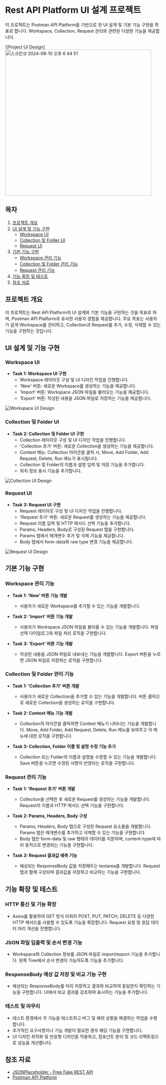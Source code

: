 # Rest API Platform UI 설계 프로젝트

이 프로젝트는 Postman API Platform을 기반으로 한 UI 설계 및 기본 기능 구현을 목표로 합니다. Workspace, Collection, Request 관리와 관련된 다양한 기능을 제공합니다.

![Project UI Design]<img width="473" alt="스크린샷 2024-08-10 오후 6 44 51" src="https://github.com/user-attachments/assets/0143ceb2-f484-4ef4-b8c3-fa0b3ecf3c48">


## 목차
1. [프로젝트 개요](#프로젝트-개요)
2. [UI 설계 및 기능 구현](#ui-설계-및-기능-구현)
   - [Workspace UI](#workspace-ui)
   - [Collection 및 Folder UI](#collection-및-folder-ui)
   - [Request UI](#request-ui)
3. [기본 기능 구현](#기본-기능-구현)
   - [Workspace 관리 기능](#workspace-관리-기능)
   - [Collection 및 Folder 관리 기능](#collection-및-folder-관리-기능)
   - [Request 관리 기능](#request-관리-기능)
4. [기능 확장 및 테스트](#기능-확장-및-테스트)
5. [참조 자료](#참조-자료)

## 프로젝트 개요
이 프로젝트는 Rest API Platform의 UI 설계와 기본 기능을 구현하는 것을 목표로 하며, Postman API Platform과 유사한 사용자 경험을 제공합니다. 주요 목표는 사용자가 쉽게 Workspace를 관리하고, Collection과 Request를 추가, 수정, 삭제할 수 있는 기능을 구현하는 것입니다.

## UI 설계 및 기능 구현

### Workspace UI
- **Task 1: Workspace UI 구현**
  - Workspace 레이아웃 구성 및 UI 디자인 작업을 진행합니다.
  - 'New' 버튼: 새로운 Workspace를 생성하는 기능을 제공합니다.
  - 'Import' 버튼: Workspace JSON 파일을 불러오는 기능을 제공합니다.
  - 'Export' 버튼: 작성된 내용을 JSON 파일로 저장하는 기능을 제공합니다.

![Workspace UI Design](path_to_image/workspace_ui.png)

### Collection 및 Folder UI
- **Task 2: Collection 및 Folder UI 구현**
  - Collection 레이아웃 구성 및 UI 디자인 작업을 진행합니다.
  - 'Collection 추가' 버튼: 새로운 Collection을 생성하는 기능을 제공합니다.
  - Context 메뉴: Collection 아이콘을 클릭 시, Move, Add Folder, Add Request, Delete, Run 메뉴가 표시됩니다.
  - Collection 및 Folder의 이름과 설명 입력 및 저장 기능을 추가합니다.
  - 위치 정보 표시 기능을 추가합니다.

![Collection UI Design](path_to_image/collection_ui.png)

### Request UI
- **Task 3: Request UI 구현**
  - Request 레이아웃 구성 및 UI 디자인 작업을 진행합니다.
  - 'Request 추가' 버튼: 새로운 Request를 생성하는 기능을 제공합니다.
  - Request 이름 입력 및 HTTP 메서드 선택 기능을 추가합니다.
  - Params, Headers, Body로 구성된 Request 탭을 구현합니다.
  - Params 탭에서 매개변수 추가 및 삭제 기능을 제공합니다.
  - Body 탭에서 form-data와 raw type 변경 기능을 제공합니다.

![Request UI Design](path_to_image/request_ui.png)

## 기본 기능 구현

### Workspace 관리 기능
- **Task 1: 'New' 버튼 기능 개발**
  - 사용자가 새로운 Workspace를 추가할 수 있는 기능을 개발합니다.
  
- **Task 2: 'Import' 버튼 기능 개발**
  - 사용자가 Workspace JSON 파일을 불러올 수 있는 기능을 개발합니다. 파일 선택 다이얼로그와 파일 처리 로직을 구현합니다.

- **Task 3: 'Export' 버튼 기능 개발**
  - 작성된 내용을 JSON 파일로 내보내는 기능을 개발합니다. Export 버튼을 누르면 JSON 파일로 저장하는 로직을 구현합니다.

### Collection 및 Folder 관리 기능
- **Task 1: 'Collection 추가' 버튼 개발**
  - 사용자가 새로운 Collection을 추가할 수 있는 기능을 개발합니다. 버튼 클릭으로 새로운 Collection을 생성하는 로직을 구현합니다.

- **Task 2: Context 메뉴 기능 개발**
  - Collection의 아이콘을 클릭하면 Context 메뉴가 나타나는 기능을 개발합니다. Move, Add Folder, Add Request, Delete, Run 메뉴를 보여주고 각 메뉴에 대한 로직을 구현합니다.

- **Task 3: Collection, Folder 이름 및 설명 수정 기능 추가**
  - Collection 또는 Folder의 이름과 설명을 수정할 수 있는 기능을 개발합니다. Save 버튼을 누르면 수정된 사항이 반영되는 로직을 구현합니다.

### Request 관리 기능
- **Task 1: 'Request 추가' 버튼 개발**
  - Collection을 선택한 후 새로운 Request를 생성하는 기능을 개발합니다. Request의 이름과 HTTP 메서드 선택 기능을 구현합니다.

- **Task 2: Params, Headers, Body 구성**
  - Params, Headers, Body 탭으로 구성된 Request 요소들을 개발합니다. Params 탭은 매개변수를 추가하고 삭제할 수 있는 기능을 구현합니다.
  - Body 탭은 form-data 및 raw 형태의 데이터를 지원하며, content-type에 따라 동적으로 변경되는 기능을 구현합니다.

- **Task 3: Request 결과값 예측 기능**
  - 예상되는 ResponseBody 값을 저장해두는 textarea를 개발합니다. Request 탭과 함께 구성되며 결과값을 저장하고 비교하는 기능을 구현합니다.

## 기능 확장 및 테스트

### HTTP 통신 및 기능 확장
- Axios를 활용하여 GET 방식 이외의 POST, PUT, PATCH, DELETE 등 다양한 HTTP 메서드를 사용할 수 있도록 기능을 확장합니다. Request 요청 및 응답 데이터 처리 개선을 진행합니다.

### JSON 파일 입출력 및 순서 변경 기능
- Workspace와 Collection 정보를 JSON 파일로 import/export 기능을 추가합니다. 왼쪽 Tree에서 순서 변경이 가능하도록 기능을 추가합니다.

### ResponseBody 예상 값 저장 및 비교 기능 구현
- 예상되는 ResponseBody를 미리 저장하고 결과와 비교하여 동일한지 확인하는 기능을 구현합니다. UI에서 비교 결과를 강조하여 표시하는 기능을 추가합니다.

### 테스트 및 마무리
- 테스트 환경에서 각 기능을 테스트하고 버그 및 예외 상황을 해결하는 작업을 수행합니다.
- 추가적인 요구사항이나 기능 개발이 필요한 경우 해당 기능을 구현합니다.
- UI 디자인 최적화 및 반응형 디자인을 적용하고, 컴포넌트 분리 및 코드 리팩토링으로 성능을 개선합니다.

## 참조 자료
- [JSONPlaceholder - Free Fake REST API](https://jsonplaceholder.typicode.com/)
- [Postman API Platform](https://www.postman.com/)
